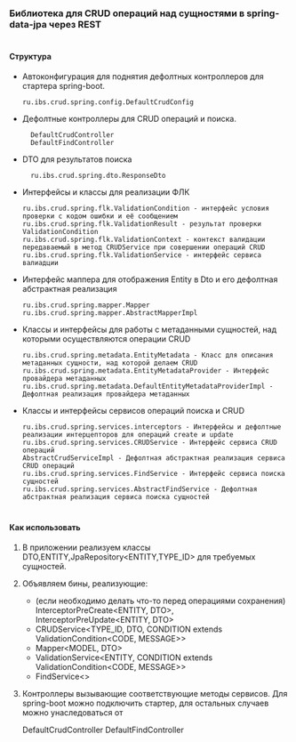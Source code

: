 ### Библиотека для CRUD операций над сущностями в spring-data-jpa через REST

#
#### Структура

* Автоконфигурация для поднятия дефолтных контроллеров для стартера spring-boot.

      ru.ibs.crud.spring.config.DefaultCrudConfig

* Дефолтные контроллеры для CRUD операций и поиска.

        DefaultCrudController
        DefaultFindController

* DTO для результатов поиска

        ru.ibs.crud.spring.dto.ResponseDto

* Интерфейсы и классы для реализации ФЛК

      ru.ibs.crud.spring.flk.ValidationCondition - интерфейс условия проверки с кодом ошибки и её сообщением
      ru.ibs.crud.spring.flk.ValidationResult - результат проверки ValidationCondition
      ru.ibs.crud.spring.flk.ValidationContext - контекст валидации передаваемый в метод CRUDService при совершении операций CRUD
      ru.ibs.crud.spring.flk.ValidationService - интерфейс сервиса валиадции

* Интерфейс маппера для отображения Entity в Dto и его дефолтная абстрактная реализация

      ru.ibs.crud.spring.mapper.Mapper
      ru.ibs.crud.spring.mapper.AbstractMapperImpl

* Классы и интерфейсы для работы с метаданными сущностей, над которыми осуществляются операции CRUD

      ru.ibs.crud.spring.metadata.EntityMetadata - Класс для описания метаданных сущности, над которой делаем CRUD 
      ru.ibs.crud.spring.metadata.EntityMetadataProvider - Интерфейс провайдера метаданных
      ru.ibs.crud.spring.metadata.DefaultEntityMetadataProviderImpl - Дефолтная реализация провайдера метаданных

* Классы и интерфейсы сервисов операций поиска и CRUD

      ru.ibs.crud.spring.services.interceptors - Интерфейсы и дефолтные реализации интерцепторов для операций create и update
      ru.ibs.crud.spring.services.CRUDService - Интерфейс сервиса CRUD операций
      AbstractCrudServiceImpl - Дефолтная абстрактная реализация сервиса CRUD операций
      ru.ibs.crud.spring.services.FindService - Интерфейс сервиса поиска сущностей
      ru.ibs.crud.spring.services.AbstractFindService - Дефолтная абстрактная реализация сервиса поиска сущностей

#
#### Как использовать
1. В приложении реализуем классы DTO,ENTITY,JpaRepository<ENTITY,TYPE_ID> для требуемых сущностей.

2. Объявляем бины, реализующие:
    * (если необходимо делать что-то перед операциями сохранения) InterceptorPreCreate<ENTITY, DTO>, InterceptorPreUpdate<ENTITY, DTO>
    * CRUDService<TYPE_ID, DTO, CONDITION extends ValidationCondition<CODE, MESSAGE>>
    * Mapper<MODEL, DTO>
    * ValidationService<ENTITY, CONDITION extends ValidationCondition<CODE, MESSAGE>>
    * FindService<<DTO>>

3. Контроллеры вызывающие соответствующие методы сервисов. Для spring-boot можно подключить стартер, для остальных случаев можно унаследоваться от


    DefaultCrudController
    DefaultFindController 